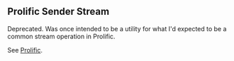 ## Prolific Sender Stream

Deprecated. Was once intended to be a utility for what I'd expected to be a
common stream operation in Prolific.

See [Prolific](http://github.com/bigeasy/prolific).
